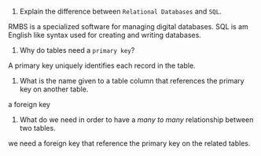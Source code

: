 1. Explain the difference between `Relational Databases` and `SQL`.

RMBS is a specialized software for managing digital databases.
SQL is am English like syntax used for creating and writing databases.


1. Why do tables need a `primary key`?

 A primary key uniquely identifies each record in the table.

1. What is the name given to a table column that references the primary key on another table.

a foreign key

1. What do we need in order to have a _many to many_ relationship between two tables.

we need a  foreign key that reference the primary key on the related tables. 
